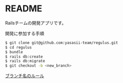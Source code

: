 # README

Railsチームの開発アプリです。

開発に参加する手順

```bash
$ git clone git@github.com:yasasii-team/regulus.git
$ cd regulus
$ bundle
$ rails db:create
$ rails db:migrate
$ git checkout -b <new_branch>
```
[ブランチ名のルール](https://github.com/yasasii-team/regulus/wiki/%E3%83%96%E3%83%A9%E3%83%B3%E3%83%81%E5%90%8D%E3%81%AEprefix%E4%B8%80%E8%A6%A7)
